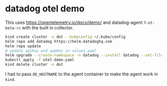# datadog otel demo

This uses https://opentelemetry.io/docs/demo/ and datadog-agent `7-ot-beta-rc`
with the built in collector.

```bash
kind create cluster -n dot --kubeconfig ~/.kube/config
helm repo add datadog https://helm.datadoghq.com
helm repo update
# update apiKey and appKey in values.yaml
helm upgrade --create-namespace -n datadog --install datadog --set-file datadog.otelCollector.config=otel.yaml -f agent-values.yaml datadog/datadog
kubectl apply -f otel-demo.yaml
kind delete cluster -n dot
```

I had to pass `DD_HOSTNAME` to the agent container to make the agent work in
`kind`.
